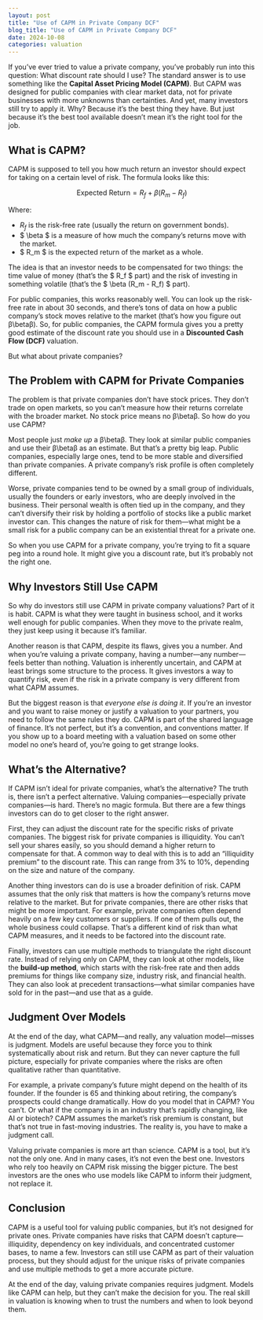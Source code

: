 ```yaml
---
layout: post
title: "Use of CAPM in Private Company DCF"
blog_title: "Use of CAPM in Private Company DCF"
date: 2024-10-08
categories: valuation
---
```


If you’ve ever tried to value a private company, you’ve probably run into this question: What discount rate should I use? The standard answer is to use something like the **Capital Asset Pricing Model (CAPM)**. But CAPM was designed for public companies with clear market data, not for private businesses with more unknowns than certainties. And yet, many investors still try to apply it. Why? Because it’s the best thing they have. But just because it’s the best tool available doesn’t mean it’s the right tool for the job.

## What is CAPM?

CAPM is supposed to tell you how much return an investor should expect for taking on a certain level of risk. The formula looks like this:

$$ \text{Expected Return} = R_f + \beta (R_m - R_f) $$

Where:

- $R_f$​ is the risk-free rate (usually the return on government bonds).
- $ \beta $ is a measure of how much the company’s returns move with the market.
- $ R_m $​ is the expected return of the market as a whole.

The idea is that an investor needs to be compensated for two things: the time value of money (that’s the $ R_f $ part) and the risk of investing in something volatile (that’s the $ \beta (R_m - R_f) $ part).

For public companies, this works reasonably well. You can look up the risk-free rate in about 30 seconds, and there’s tons of data on how a public company’s stock moves relative to the market (that’s how you figure out β\betaβ). So, for public companies, the CAPM formula gives you a pretty good estimate of the discount rate you should use in a **Discounted Cash Flow (DCF)** valuation.

But what about private companies?

## The Problem with CAPM for Private Companies

The problem is that private companies don’t have stock prices. They don’t trade on open markets, so you can’t measure how their returns correlate with the broader market. No stock price means no β\betaβ. So how do you use CAPM?

Most people just _make up_ a β\betaβ. They look at similar public companies and use their β\betaβ as an estimate. But that’s a pretty big leap. Public companies, especially large ones, tend to be more stable and diversified than private companies. A private company’s risk profile is often completely different.

Worse, private companies tend to be owned by a small group of individuals, usually the founders or early investors, who are deeply involved in the business. Their personal wealth is often tied up in the company, and they can’t diversify their risk by holding a portfolio of stocks like a public market investor can. This changes the nature of risk for them—what might be a small risk for a public company can be an existential threat for a private one.

So when you use CAPM for a private company, you’re trying to fit a square peg into a round hole. It might give you a discount rate, but it’s probably not the right one.

## Why Investors Still Use CAPM

So why do investors still use CAPM in private company valuations? Part of it is habit. CAPM is what they were taught in business school, and it works well enough for public companies. When they move to the private realm, they just keep using it because it’s familiar.

Another reason is that CAPM, despite its flaws, gives you a number. And when you’re valuing a private company, having a number—any number—feels better than nothing. Valuation is inherently uncertain, and CAPM at least brings some structure to the process. It gives investors a way to quantify risk, even if the risk in a private company is very different from what CAPM assumes.

But the biggest reason is that _everyone else is doing it_. If you’re an investor and you want to raise money or justify a valuation to your partners, you need to follow the same rules they do. CAPM is part of the shared language of finance. It’s not perfect, but it’s a convention, and conventions matter. If you show up to a board meeting with a valuation based on some other model no one’s heard of, you’re going to get strange looks.

## What’s the Alternative?

If CAPM isn’t ideal for private companies, what’s the alternative? The truth is, there isn’t a perfect alternative. Valuing companies—especially private companies—is hard. There’s no magic formula. But there are a few things investors can do to get closer to the right answer.

First, they can adjust the discount rate for the specific risks of private companies. The biggest risk for private companies is illiquidity. You can’t sell your shares easily, so you should demand a higher return to compensate for that. A common way to deal with this is to add an “illiquidity premium” to the discount rate. This can range from 3% to 10%, depending on the size and nature of the company.

Another thing investors can do is use a broader definition of risk. CAPM assumes that the only risk that matters is how the company’s returns move relative to the market. But for private companies, there are other risks that might be more important. For example, private companies often depend heavily on a few key customers or suppliers. If one of them pulls out, the whole business could collapse. That’s a different kind of risk than what CAPM measures, and it needs to be factored into the discount rate.

Finally, investors can use multiple methods to triangulate the right discount rate. Instead of relying only on CAPM, they can look at other models, like the **build-up method**, which starts with the risk-free rate and then adds premiums for things like company size, industry risk, and financial health. They can also look at precedent transactions—what similar companies have sold for in the past—and use that as a guide.

## Judgment Over Models

At the end of the day, what CAPM—and really, any valuation model—misses is judgment. Models are useful because they force you to think systematically about risk and return. But they can never capture the full picture, especially for private companies where the risks are often qualitative rather than quantitative.

For example, a private company’s future might depend on the health of its founder. If the founder is 65 and thinking about retiring, the company’s prospects could change dramatically. How do you model that in CAPM? You can’t. Or what if the company is in an industry that’s rapidly changing, like AI or biotech? CAPM assumes the market’s risk premium is constant, but that’s not true in fast-moving industries. The reality is, you have to make a judgment call.

Valuing private companies is more art than science. CAPM is a tool, but it’s not the only one. And in many cases, it’s not even the best one. Investors who rely too heavily on CAPM risk missing the bigger picture. The best investors are the ones who use models like CAPM to inform their judgment, not replace it.

## Conclusion

CAPM is a useful tool for valuing public companies, but it’s not designed for private ones. Private companies have risks that CAPM doesn’t capture—illiquidity, dependency on key individuals, and concentrated customer bases, to name a few. Investors can still use CAPM as part of their valuation process, but they should adjust for the unique risks of private companies and use multiple methods to get a more accurate picture.

At the end of the day, valuing private companies requires judgment. Models like CAPM can help, but they can’t make the decision for you. The real skill in valuation is knowing when to trust the numbers and when to look beyond them.
